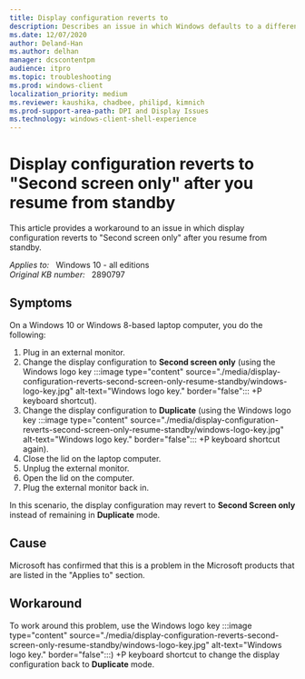 ```yaml
---
title: Display configuration reverts to 
description: Describes an issue in which Windows defaults to a different display configuration than expected when you plug an external monitor into a laptop. Provides a workaround.
ms.date: 12/07/2020
author: Deland-Han
ms.author: delhan 
manager: dcscontentpm
audience: itpro
ms.topic: troubleshooting
ms.prod: windows-client
localization_priority: medium
ms.reviewer: kaushika, chadbee, philipd, kimnich
ms.prod-support-area-path: DPI and Display Issues
ms.technology: windows-client-shell-experience
---
```

# Display configuration reverts to "Second screen only" after you resume from standby

This article provides a workaround to an issue in which display configuration reverts to "Second screen only" after you resume from standby.

_Applies to:_ &nbsp; Windows 10 - all editions  
_Original KB number:_ &nbsp; 2890797

## Symptoms

On a Windows 10 or Windows 8-based laptop computer, you do the following:

1. Plug in an external monitor.
2. Change the display configuration to **Second screen only** (using the Windows logo key :::image type="content" source="./media/display-configuration-reverts-second-screen-only-resume-standby/windows-logo-key.jpg" alt-text="Windows logo key." border="false":::
+P keyboard shortcut).
3. Change the display configuration to **Duplicate** (using the Windows logo key :::image type="content" source="./media/display-configuration-reverts-second-screen-only-resume-standby/windows-logo-key.jpg" alt-text="Windows logo key." border="false":::
+P keyboard shortcut again).
4. Close the lid on the laptop computer.
5. Unplug the external monitor.
6. Open the lid on the computer.
7. Plug the external monitor back in.

In this scenario, the display configuration may revert to **Second Screen only** instead of remaining in **Duplicate** mode.

## Cause

Microsoft has confirmed that this is a problem in the Microsoft products that are listed in the "Applies to" section.

## Workaround

To work around this problem, use the Windows logo key :::image type="content" source="./media/display-configuration-reverts-second-screen-only-resume-standby/windows-logo-key.jpg" alt-text="Windows logo key." border="false":::)
+P keyboard shortcut to change the display configuration back to **Duplicate** mode.
